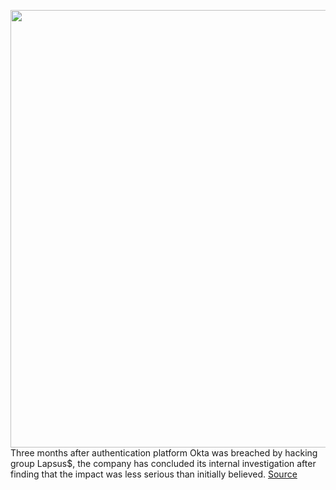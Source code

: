 <img src='https://cdn.vox-cdn.com/thumbor/22w1JQpb7s8SUYV-PZwSHulcmRs=/0x0:2040x1360/1200x800/filters:focal(857x517:1183x843)/cdn.vox-cdn.com/uploads/chorus_image/image/70773308/akrales_220309_4977_0014.0.jpg' width='700px' /><br/>
Three months after authentication platform Okta was breached by hacking group Lapsus$, the company has concluded its internal investigation after finding that the impact was less serious than initially believed.
<a href='https://www.theverge.com/2022/4/20/23034360/okta-lapsus-hack-investigation-breach-25-minutes'> Source <a/>